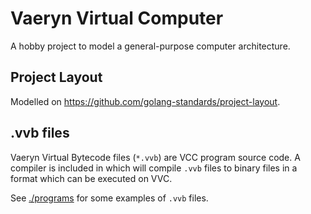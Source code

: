 # Vaeryn Virtual Computer

A hobby project to model a general-purpose computer architecture.

## Project Layout

Modelled on https://github.com/golang-standards/project-layout.

## .vvb files

Vaeryn Virtual Bytecode files (`*.vvb`) are VCC program source code. A compiler
is included in which will compile `.vvb` files to binary files in a format which
can be executed on VVC.

See [./programs](./programs) for some examples of `.vvb` files.